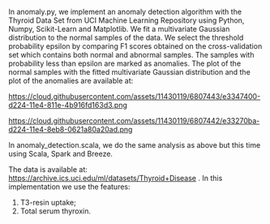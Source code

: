 In anomaly.py, we implement an anomaly detection algorithm with the Thyroid Data Set from UCI
Machine Learning Repository using Python, Numpy, Scikit-Learn and Matplotlib.
We fit a multivariate Gaussian distribution to 
the normal samples of the data. We select the threshold probability epsilon by 
comparing F1 scores obtained on the cross-validation set which contains both normal
and abnormal samples. The samples with probability less than epsilon are marked as 
anomalies. The plot of the normal samples with the fitted multivariate Gaussian distribution and 
the plot of the anomalies are available at:

https://cloud.githubusercontent.com/assets/11430119/6807443/e3347400-d224-11e4-811e-4b916fd163d3.png

https://cloud.githubusercontent.com/assets/11430119/6807442/e33270ba-d224-11e4-8eb8-0621a80a20ad.png

In anomaly_detection.scala, we do the same analysis as above but this time using Scala, Spark and Breeze.

The data is available at: https://archive.ics.uci.edu/ml/datasets/Thyroid+Disease . 
In this implementation we use the features:
1) T3-resin uptake;
2) Total serum thyroxin.  
